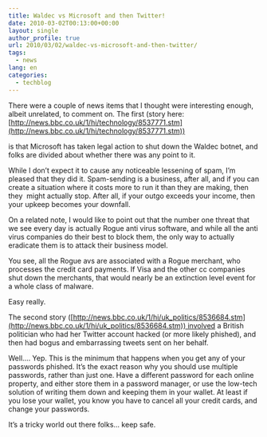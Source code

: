 ```yaml
---
title: Waldec vs Microsoft and then Twitter!
date: 2010-03-02T00:13:00+00:00
layout: single
author_profile: true
url: 2010/03/02/waldec-vs-microsoft-and-then-twitter/
tags:
  - news
lang: en
categories: 
  - techblog
---
```

There were a couple of news items that I thought were interesting enough, albeit unrelated, to comment on. The first (story here:  [http://news.bbc.co.uk/1/hi/technology/8537771.stm](http://news.bbc.co.uk/1/hi/technology/8537771.stm))

is that Microsoft has taken legal action to shut down the Waldec botnet, and folks are divided about whether there was any point to it.

While I don’t expect it to cause any noticeable lessening of spam, I’m pleased that they did it. Spam-sending is a business, after all, and if you can create a situation where it costs more to run it than they are making, then they  might actually stop. After all, if your outgo exceeds your income, then your upkeep becomes your downfall.

On a related note, I would like to point out that the number one threat that we see every day is actually Rogue anti virus software, and while all the anti virus companies do their best to block them, the only way to actually eradicate them is to attack their business model.

You see, all the Rogue avs are associated with a Rogue merchant, who processes the credit card payments. If Visa and the other cc companies shut down the merchants, that would nearly be an extinction level event for a whole class of malware.

Easy really.

The second story ([http://news.bbc.co.uk/1/hi/uk_politics/8536684.stm](http://news.bbc.co.uk/1/hi/uk_politics/8536684.stm)) involved a British politician who had her Twitter account hacked (or more likely phished), and then had bogus and embarrassing tweets sent on her behalf.

Well…. Yep. This is the minimum that happens when you get any of your passwords phished. It’s the exact reason why you should use multiple passwords, rather than just one. Have a different password for each online property, and either store them in a password manager, or use the low-tech solution of writing them down and keeping them in your wallet. At least if you lose your wallet, you know you have to cancel all your credit cards, and change your passwords.

It’s a tricky world out there folks… keep safe.
